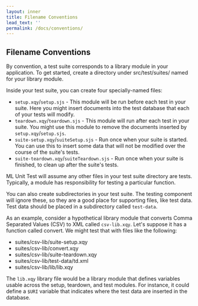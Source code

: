 ```yaml
---
layout: inner
title: Filename Conventions
lead_text: ''
permalink: /docs/conventions/
---
```


## Filename Conventions
By convention, a test suite corresponds to a library module in your application. To get started, create a directory 
under src/test/suites/ named for your library module. 

Inside your test suite, you can create four specially-named files: 
* `setup.xqy`/`setup.sjs` - This module will be run before each test in your suite. Here you might insert documents 
into the test database that each of your tests will modify. 
* `teardown.xqy`/`teardown.sjs` - This module will run after each test in your suite. You might use this module to 
remove the documents inserted by `setup.xqy`/`setup.sjs`. 
* `suite-setup.xqy`/`suiteSetup.sjs` - Run once when your suite is started. You can use this to insert some data that 
will not be modified over the course of the suite's tests. 
* `suite-teardown.xqy`/`suiteTeardown.sjs` - Run once when your suite is finished, to clean up after the suite's tests. 

ML Unit Test will assume any other files in your test suite directory are tests. Typically, a module has responsibility
for testing a particular function. 

You can also create subdirectories in your test suite. The testing component will ignore these, so they are a good 
place for supporting files, like test data. Test data should be placed in a subdirectory called `test-data`.

As an example, consider a hypothetical library module that converts Comma Separated Values (CSV) to XML called 
`csv-lib.xqy`. Let's suppose it has a function called convert. We might test that with files like the following:

* suites/csv-lib/suite-setup.xqy
* suites/csv-lib/convert.xqy
* suites/csv-lib/suite-teardown.xqy
* suites/csv-lib/test-data/td.xml
* suites/csv-lib/lib/lib.xqy

The `lib.xqy` library file would be a library module that defines variables usable across the setup, teardown, and test 
modules. For instance, it could define a `$URI` variable that indicates where the test data are inserted in the 
database. 
